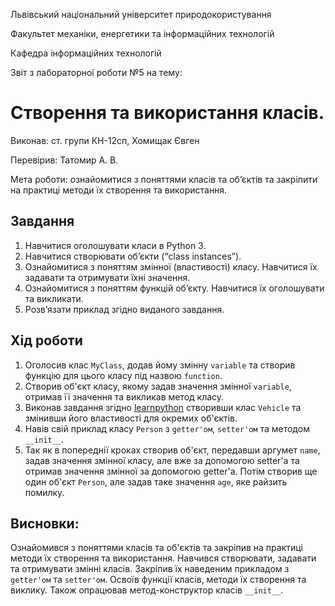 Львівський національний університет природокористування

Факультет механіки, енергетики та інформаційних технологій

Кафедра інформаційних технологій

Звіт з лабораторної роботи №5 на тему:

# Створення та використання класів.

Виконав: ст. групи КН-12сп, Хомищак Євген

Перевірив: Татомир А. В.

Мета роботи: ознайомитися з поняттями класів та об’єктів та закріпити на практиці методи їх створення та використання.


## Завдання
1. Навчитися оголошувати класи в Python 3.
2. Навчитися створювати об’єкти (“class instances”).
3. Ознайомитися з поняттям змінної (властивості) класу. Навчитися їх задавати та отримувати їхні значення.
4. Ознайомитися з поняттям функцій об’єкту. Навчитися їх оголошувати та викликати.
5. Розв’язати приклад згідно виданого завдання.


## Хід роботи
1. Оголосив клас `MyClass`, додав йому змінну `variable` та створив функцію для цього класу під назвою `function`.
2. Створив об'єкт класу, якому задав значення змінної `variable`, отримав її значення та викликав метод класу.
3. Виконав завдання згідно [learnpython](learnpython.org) створивши клас `Vehicle` та змінивши його властивості для окремих об'єктів.
4. Навів свій приклад класу `Person` з `getter'ом`, `setter'ом` та методом `__init__`.
5. Так як в попереднії кроках створив об'єкт, передавши аргумет `name`, задав значення змінної класу, але вже за допомогою setter'а
та отримав значення змінної за допомогою getter'а. Потім створив ще один об'єкт `Person`, але задав таке значення `age`, яке райзить помилку.

## Висновки:
Ознайомився з поняттями класів та об'єктів та закріпив на практиці методи їх створення та використання. Навчився створювати, задавати та отримувати змінні класів. Закріпив їх наведеним прикладом з `getter'ом` та `setter'ом`. Освоїв функції класів, методи їх створення та виклику. Також опрацював метод-конструктор класів `__init__`.
